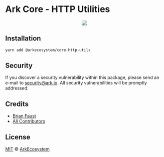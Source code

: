# Ark Core - HTTP Utilities

<p align="center">
    <img src="../../banner.png?sanitize=true" />
</p>

## Installation

```bash
yarn add @arkecosystem/core-http-utils
```

## Security

If you discover a security vulnerability within this package, please send an e-mail to security@ark.io. All security vulnerabilities will be promptly addressed.

## Credits

-   [Brian Faust](https://github.com/faustbrian)
-   [All Contributors](../../../../contributors)

## License

[MIT](LICENSE) © [ArkEcosystem](https://ark.io)
